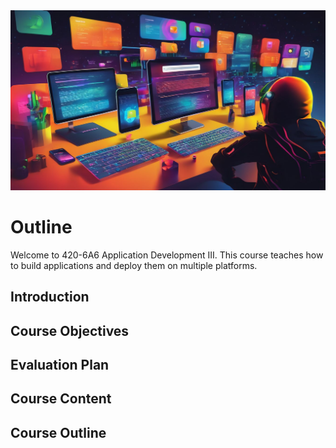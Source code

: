 <img src="Images/AppdevIII_banner.jpg" alt="Banner" />

# Outline

Welcome to 420-6A6 Application Development III. This course teaches how to build applications and deploy them on multiple platforms. 

## Introduction

## Course Objectives 

## Evaluation Plan

## Course Content

## Course Outline

